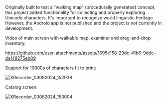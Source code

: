 Originally built to test a "walking map" (procedurally generated) concept, this project added functionality for collecting and properly exploring Unicode characters. It's important to recognize world linguistic heritage. However, the Android app is not published and the project is not currently in development.

Video of main screen with walkable map, examiner and drag-and-drop inventory.

https://github.com/user-attachments/assets/1695e158-29dc-41b6-9ddc-da148275eb09

Support for 10000s of characters fit to print:

![XRecorder_03082024_152938](https://github.com/user-attachments/assets/54e0a86c-d4e0-4c0d-8d27-386b9602e1c7)

Catalog screen:

![XRecorder_03082024_153004](https://github.com/user-attachments/assets/53633540-408b-4cf1-8365-b37c9da8c27a)
